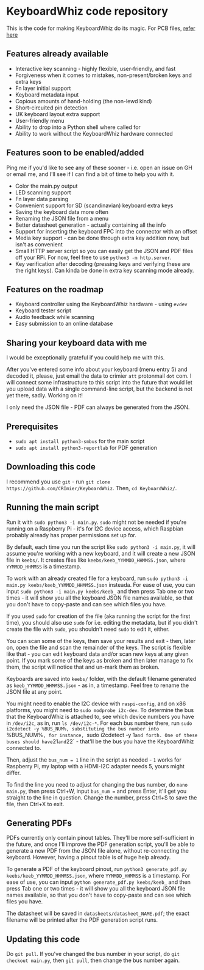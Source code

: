 # KeyboardWhiz code repository

This is the code for making KeyboardWhiz do its magic.
For PCB files, [refer here](https://github.com/CRimier/MyKiCad/tree/master/Reverse-engineering/keyboard_whiz)

## Features already available

- Interactive key scanning - highly flexible, user-friendly, and fast
- Forgiveness when it comes to mistakes, non-present/broken keys and extra keys
- Fn layer initial support
- Keyboard metadata input
- Copious amounts of hand-holding (the non-lewd kind)
- Short-circuited pin detection
- UK keyboard layout extra support
- User-friendly menu
- Ability to drop into a Python shell where called for
- Ability to work without the KeyboardWhiz hardware connected

## Features soon to be enabled/added

Ping me if you'd like to see any of these sooner - i.e. open an issue on GH or email me,
and I'll see if I can find a bit of time to help you with it.

- Color the main.py output
- LED scanning support
- Fn layer data parsing
- Convenient support for SD (scandinavian) keyboard extra keys
- Saving the keyboard data more often
- Renaming the JSON file from a menu
- Better datasheet generation - actually containing all the info
- Support for inserting the keyboard FPC into the connector with an offset
- Media key support - can be done through extra key addition now, but isn't as convenient
- Small HTTP server script so you can easily get the JSON and PDF files off your RPi. For now, feel free to use `python3 -m http.server`.
- Key verification after decoding (pressing keys and verifying these are the right keys). Can kinda be done in extra key scanning mode already.

## Features on the roadmap

- Keyboard controller using the KeyboardWhiz hardware - using `evdev`
- Keyboard tester script
- Audio feedback while scanning
- Easy submission to an online database

## Sharing your keyboard data with me

I would be exceptionally grateful if you could help me with this.

After you've entered some info about your keyboard (menu entry 5) and decoded it,
please, just email the data to crimier `att` protonmail `dot` com. I will connect some infrastructure
to this script into the future that would let you upload data with a single command-line script,
but the backend is not yet there, sadly. Working on it!

I only need the JSON file - PDF can always be generated from the JSON.

## Prerequisites

- `sudo apt install python3-smbus` for the main script
- `sudo apt install python3-reportlab` for PDF generation

## Downloading this code

I recommend you use `git` - run `git clone https://github.com/CRImier/KeyboardWhiz`.
Then, `cd KeyboardWhiz/`.

## Running the main script 

Run it with `sudo python3 -i main.py`. `sudo` might not be needed if you're running on a Raspberry Pi -
it's for I2C device access, which Raspbian probably already has proper permissions set up for.

By default, each time you run the script like `sudo python3 -i main.py`, it will assume you're working with a new keyboard,
and it will create a new JSON file in `keebs/`. It creates files like `keebs/keeb_YYMMDD_HHMMSS.json`,
where `YYMMDD_HHMMSS` is a timestamp.

To work with an already created file for a keyboard, run `sudo python3 -i main.py keebs/keeb_YYMMDD_HHMMSS.json` insteada.
For ease of use, you can input `sudo python3 -i main.py keebs/keeb_` and then press Tab one or two times - it will show you
all the keyboard JSON file names available, so that you don't have to copy-paste and can see which files you have.

If you used `sudo` for creation of the file (aka running the script for the first time),
you should also use `sudo` for i.e. editing the metadata, but if you didn't create the file with
`sudo`, you shouldn't need `sudo` to edit it, either.

You can scan some of the keys, then save your results and exit - then, later on, open the file and scan the remainder of the keys.
The script is flexible like that - you can edit keyboard data and/or scan new keys at any given point.
If you mark some of the keys as broken and then later manage to fix them, the script
will notice that and un-mark them as broken.

Keyboards are saved into `keebs/` folder, with the default filename generated as `keeb_YYMMDD_HHMMSS.json` -
as in, a timestamp. Feel free to rename the JSON file at any point.

You might need to enable the I2C device with `raspi-config`, and on x86 platforms, you might need to `sudo modprobe i2c-dev`.
To determine the bus that the KeyboardWhiz is attached to, see which device numbers you have in `/dev/i2c`, as in, run `ls /dev/i2c-*`.
For each bus number there, run `sudo i2cdetect -y %BUS_NUM%, substituting the bus number into `%BUS_NUM%`, for instance,
`sudo i2cdetect -y 1` and forth. One of these buses should have `21` and `22` - that'll be the bus you have the KeyboardWhiz
connected to.

Then, adjust the `bus_num = 1` line in the script as needed - `1` works for Raspberry Pi, my laptop with a HDMI-I2C adapter needs 5,
yours might differ.

To find the line you need to adjust for changing the bus number, do `nano main.py`, then press Ctrl+W, input `bus_num =` and press Enter,
it'll get you straight to the line in question. Change the number, press Ctrl+S to save the file, then Ctrl+X to exit.

## Generating PDFs

PDFs currently only contain pinout tables. They'll be more self-sufficient in the future, and once I'll improve
the PDF generation script, you'll be able to generate a new PDF from the JSON file alone, without re-connecting the keyboard.
However, having a pinout table is of huge help already.

To generate a PDF of the keyboard pinout, run `python3 generate_pdf.py keebs/keeb_YYMMDD_HHMMSS.json`,
where `YYMMDD_HHMMSS` is a timestamp. For ease of use,
you can input `python generate_pdf.py keebs/keeb_` and then press Tab one or two times - it will show you
all the keyboard JSON file names available, so that you don't have to copy-paste and can see which files you have.

The datasheet will be saved in `datasheets/datasheet_NAME.pdf`; the exact filename will be printed after the PDF generation script runs.

## Updating this code

Do `git pull`. If you've changed the bus number in your script, do `git checkout main.py`, then `git pull`, then change
the bus number again.
